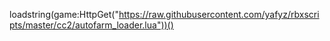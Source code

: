 loadstring(game:HttpGet("https://raw.githubusercontent.com/yafyz/rbxscripts/master/cc2/autofarm_loader.lua"))()
